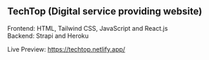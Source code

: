 ## TechTop (Digital service providing website)

Frontend: HTML, Tailwind CSS, JavaScript and React.js    
Backend: Strapi and Heroku

Live Preview: https://techtop.netlify.app/

